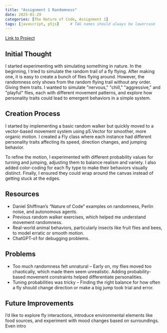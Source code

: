 ```yaml
---
title: "Assignment 1 Randomness"
date: 2025-01-29
categories: [The Nature of Code, Assignment 1]
tags: [javascript, p5js]     # TAG names should always be lowercase
---
```


[Link to Project](https://editor.p5js.org/Marc1ous/sketches/dyjvTtS7J)
## Initial Thought

I started experimenting with simulating something in nature. In the beginning, I tried to simulate the random trail of a fly flying. After making one, it is easy to create a bunch of flies flying around. However, the randomness only shows from the random flying trail without any order. Giving them traits. I wanted to simulate "nervous," "chill," "aggressive," and "playful" flies, each with different movement patterns, and explore how personality traits could lead to emergent behaviors in a simple system.

## Creation Process

I started by implementing a basic random walker but quickly moved to a vector-based movement system using p5.Vector for smoother, more organic motion. I created a Fly class where each instance had different personality traits affecting its speed, direction changes, and jumping behavior.

To refine the motion, I experimented with different probability values for turning and jumping, adjusting them to balance realism and variety. I also added color-coding for each fly type to make their behaviors visually distinct. Finally, I ensured they could wrap around the canvas instead of getting stuck at the edges.

## Resources
- Daniel Shiffman’s “Nature of Code” examples on randomness, Perlin noise, and autonomous agents.
- Previous random walker exercises, which helped me understand movement randomness.
- Real-world animal behaviors, particularly insects like fruit flies and bees, to model erratic or smooth motion.
- ChatGPT-o1 for debugging problems.

## Problems
- Too much randomness felt unnatural – Early on, my flies moved too chaotically, which made them seem unrealistic. Adding probability-based movement constraints helped differentiate personalities.
- Tuning probabilities was tricky – Finding the right balance for how often a fly should change direction or make a big jump took trial and error.

## Future Improvements

I’d like to explore fly interactions, introduce environmental elements like food sources, and experiment with mood changes based on surroundings. Even intro